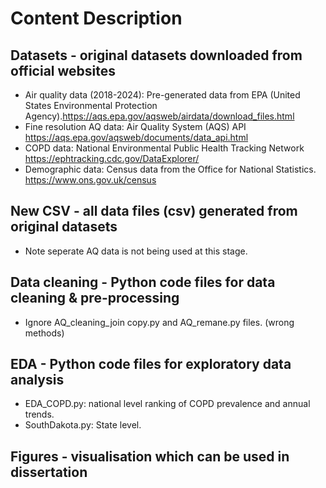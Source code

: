 # Content Description
## Datasets - original datasets downloaded from official websites
- Air quality data (2018-2024): Pre-generated data from EPA (United States Environmental Protection Agency).<https://aqs.epa.gov/aqsweb/airdata/download_files.html>
- Fine resolution AQ data: Air Quality System (AQS) API <https://aqs.epa.gov/aqsweb/documents/data_api.html>
- COPD data: National Environmental Public Health Tracking Network <https://ephtracking.cdc.gov/DataExplorer/>
- Demographic data: Census data from the Office for National Statistics. <https://www.ons.gov.uk/census>

## New CSV - all data files (csv) generated from original datasets
- Note seperate AQ data is not being used at this stage.

## Data cleaning - Python code files for data cleaning & pre-processing
- Ignore AQ_cleaning_join copy.py and AQ_remane.py files. (wrong methods)

## EDA -  Python code files for exploratory data analysis
- EDA_COPD.py: national level ranking of COPD prevalence and annual trends.
- SouthDakota.py: State level.

## Figures - visualisation which can be used in dissertation
